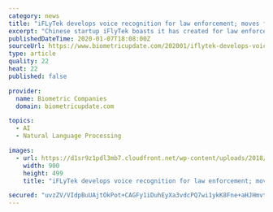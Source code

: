 ```yaml
---
category: news
title: "iFLyTek develops voice recognition for law enforcement; moves forward with AI innovation despite U.S. ban"
excerpt: "Chinese startup iFlyTek boasts it has created for law enforcement AI technology that leverages voice biometrics to identify a person, writes Nikkei Asian Review. In upcoming years, iFlyTek aims to use it in fighting phone scams after rolling out the voiceprint recognition system across the country. iFlyTek uses AI to analyze big data to improve ..."
publishedDateTime: 2020-01-07T18:08:00Z
sourceUrl: https://www.biometricupdate.com/202001/iflytek-develops-voice-recognition-for-law-enforcement-moves-forward-with-ai-innovation-despite-u-s-ban
type: article
quality: 22
heat: 22
published: false

provider:
  name: Biometric Companies
  domain: biometricupdate.com

topics:
  - AI
  - Natural Language Processing

images:
  - url: https://d1sr9z1pdl3mb7.cloudfront.net/wp-content/uploads/2018/01/09162857/voice-biometrics-large2.jpg
    width: 900
    height: 499
    title: "iFLyTek develops voice recognition for law enforcement; moves forward with AI innovation despite U.S. ban"

secured: "uvzZV/VIdpBuUAjtOkPot+CAGFy1iDuhEyXa3vdcPQ7wi1ykK8Fne+aHJHmvtPrPg9BiwN5XSifdJqXBbNNjU/lTfAfEtSZsaAx1huZy7UV1s3i4SNYhcNxBLvNVJDXwMNtmtgvzlhoPEbM5aKuhxTalGbabR7er45DG/pRUm8fG296wttUayjuI8Ov/yPX1DjKDhcnYgEYNRBkmC1sWWIBl9IKZ6ZD3XYnvwUwLBYn8X/yQ8ybS05uDIpTWT0VNN9jFaz0pQz1f0D7WxL221Y2xBuWVOuJNehenVh1bJ7E=;p/r2aUsAXaxYcTdbaO1Oyg=="
---
```


